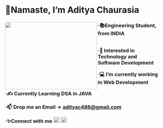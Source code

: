 <h1> 🙏Namaste, I’m Aditya Chaurasia</h1>
<div>
 <img align="left" width="300" height="220" src="https://c.tenor.com/uOImBN2OzjEAAAAi/namaste-yoga.gif">
<h3>
  ·📚Engineering Student, from INDIA
  <br></br>
  
  ·🤩 Interested in Technology and Software Development
  
  ·💻 I’m currently working in Web Development
  
  ·✍️ Currently Learning DSA in JAVA
  
  ·📫 Drop me an Email -> adityac486@gmail.com

  ·✨Connect with me
[<img alt="alt_text" height="20px"  src="https://upload.wikimedia.org/wikipedia/commons/thumb/c/ca/LinkedIn_logo_initials.png/800px-LinkedIn_logo_initials.png" />](https://www.linkedin.com/in/aditya-chaurasia-449633188/) 
   [<img alt="alt_text" height="20px"  src="https://upload.wikimedia.org/wikipedia/commons/thumb/e/e7/Instagram_logo_2016.svg/800px-Instagram_logo_2016.svg.png" />](https://www.instagram.com/thissideaditya/)
  </h3>
  </div>
